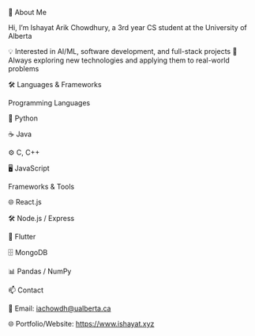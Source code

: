 👋 About Me

Hi, I’m Ishayat Arik Chowdhury, a 3rd year CS student at the University of Alberta

💡 Interested in AI/ML, software development, and full-stack projects
🚀 Always exploring new technologies and applying them to real-world problems

🛠️ Languages & Frameworks

Programming Languages

🐍 Python

☕ Java

⚙️ C, C++

🖥️ JavaScript 

Frameworks & Tools

🌐 React.js 

🛠️ Node.js / Express 

📱 Flutter 

🗄️ MongoDB 

📊 Pandas / NumPy 


📫 Contact

📧 Email: iachowdh@ualberta.ca

🌐 Portfolio/Website: https://www.ishayat.xyz
